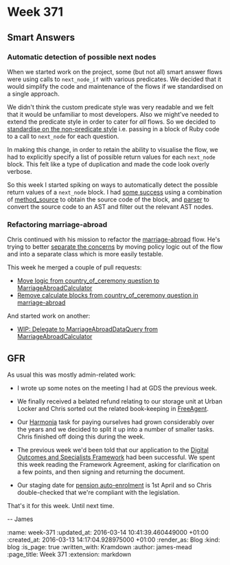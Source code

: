 Week 371
========

## Smart Answers

### Automatic detection of possible next nodes

When we started work on the project, some (but not all) smart answer flows were
using calls to `next_node_if` with various predicates. We decided that it would
simplify the code and maintenance of the flows if we standardised on a single
approach.

We didn't think the custom predicate style was very readable and we felt that it
would be unfamiliar to most developers. Also we might've needed to extend the
predicate style in order to cater for *all* flows. So we decided to [standardise
on the non-predicate style][pr-2163] i.e. passing in a block of Ruby code to a
call to `next_node` for each question.

In making this change, in order to retain the ability to visualise the flow, we
had to explicitly specify a list of possible return values for each `next_node`
block. This felt like a type of duplication and made the code look overly
verbose.

So this week I started spiking on ways to automatically detect the possible
return values of a `next_node` block. I had [some success][pr-2311] using a combination of
[method_source][] to obtain the source code of the block, and [parser][] to
convert the source code to an AST and filter out the relevant AST nodes.

### Refactoring marriage-abroad

Chris continued with his mission to refactor the [marriage-abroad][] flow. He's
trying to better [separate the concerns][refactoring-docs] by moving policy
logic out of the flow and into a separate class which is more easily testable.

This week he merged a couple of pull requests:

* [Move logic from country_of_ceremony question to MarriageAbroadCalculator][pr-2297]
* [Remove calculate blocks from country_of_ceremony question in marriage-abroad][pr-2307]

And started work on another:

* [WIP: Delegate to MarriageAbroadDataQuery from MarriageAbroadCalculator][pr-2298]

## GFR

As usual this was mostly admin-related work:

* I wrote up some notes on the meeting I had at GDS the previous week.

* We finally received a belated refund relating to our storage unit at Urban
Locker and Chris sorted out the related book-keeping in [FreeAgent][].

* Our [Harmonia][] task for paying ourselves had grown considerably over the
years and we decided to split it up into a number of smaller tasks. Chris
finished off doing this during the week.

* The previous week we'd been told that our application to the [Digital Outcomes and Specialists Framework][] had been successful. We spent this week reading the Framework Agreement, asking for clarification on a few points, and then signing and returning the document.

* Our staging date for [pension auto-enrolment][] is 1st April and so Chris double-checked that we're compliant with the legislation.

That's it for this week. Until next time.

-- James

[pr-2163]: https://github.com/alphagov/smart-answers/pull/2163
[pr-2311]: https://github.com/alphagov/smart-answers/pull/2311
[method_source]: https://rubygems.org/gems/method_source/
[parser]: https://github.com/whitequark/parser
[marriage-abroad]: https://www.gov.uk/marriage-abroad
[refactoring-docs]: https://github.com/alphagov/smart-answers/blob/5c53423fbf1b936692f5972567524080d3820f81/doc/refactoring.md
[pr-2297]: https://github.com/alphagov/smart-answers/pull/2297
[pr-2307]: https://github.com/alphagov/smart-answers/pull/2307
[pr-2298]: https://github.com/alphagov/smart-answers/pull/2297
[FreeAgent]: http://www.freeagent.com/
[Harmonia]: https://harmonia.io
[Digital Outcomes and Specialists Framework]: https://digitalmarketplace.blog.gov.uk/2015/12/07/digital-outcomes-and-specialists-is-open-for-applications/
[pension auto-enrolment]: http://www.thepensionsregulator.gov.uk/en/employers

:name: week-371
:updated_at: 2016-03-14 10:41:39.460449000 +01:00
:created_at: 2016-03-13 14:17:04.928975000 +01:00
:render_as: Blog
:kind: blog
:is_page: true
:written_with: Kramdown
:author: james-mead
:page_title: Week 371
:extension: markdown
